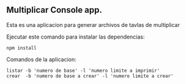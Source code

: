 ## Multiplicar Console app.

Esta es una aplicacion para generar archivos de tavlas de multiplicar

Ejecutar este comando para instalar las dependencias:

```
npm install
```

Comandos de la aplicacion:

```
listar -b 'numero de base' -l 'numero limite a imprimir'
crear  -b 'numero de base a crear' -l 'numero limite a crear'
```
